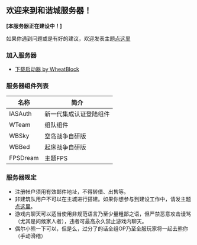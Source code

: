 ## 欢迎来到和谐城服务器！
**[本服务器正在建设中！]**

如果你遇到问题或是有好的建议，欢迎发表主题[点这里](https://github.com/wheatblock/rccity/issues)

### 加入服务器
- [下载启动器 by WheatBlock](down/rccity-launcher.zip)

### 服务器组件列表
名称 | 简介
---- | ----
IASAuth | 新一代集成认证登陆组件
WTeam | 组队组件
WBSky | 空岛战争自研版
WBBed | 起床战争自研版
FPSDream | 主题FPS

### 服务器规定
- 注册帐户须用有效邮件地址，不得转借、出售等。
- 非建筑队用户不可以在主城进行搭建。如果你想参与到建设工作中，请发主题[点这里](https://github.com/wheatblock/rccity/issues)。
- 游戏内聊天可以适当使用非规范语言乃至少量粗鄙之语，但严禁恶意攻击谩骂（尤其是问候家人者），违者可最高永久禁止游戏内聊天。
- 偶尔小熊一下可以，但是么，过分了的话全组OP乃至全服玩家将一起去熊你（手动滑稽）
